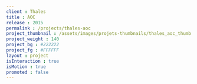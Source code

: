 ```yaml
---
client : Thales
title : AOC
release : 2015
permalink : /projects/thales-aoc
project_thumbnail : /assets/images/projets-thumbnails/thales_aoc_thumb.png
project_weight : 140
project_bg : #222222
project_fg : #FFFFFF
layout : project
isInteraction : true
isMotion : true
promoted : false
---
```

